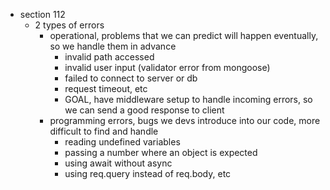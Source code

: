 -   section 112
    -   2 types of errors
        -   operational, problems that we can predict will happen eventually, so we handle them in advance
            -   invalid path accessed
            -   invalid user input (validator error from mongoose)
            -   failed to connect to server or db
            -   request timeout, etc
            -   GOAL, have middleware setup to handle incoming errors, so we can send a good response to client
        -   programming errors, bugs we devs introduce into our code, more difficult to find and handle
            -   reading undefined variables
            -   passing a number where an object is expected
            -   using await without async
            -   using req.query instead of req.body, etc
